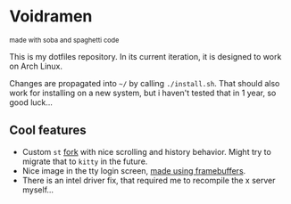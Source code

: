 # Voidramen
<small>made with soba and spaghetti code</small>

This is my dotfiles repository.
In its current iteration, it is designed to work on Arch Linux.

Changes are propagated into `~/` by calling `./install.sh`.
That should also work for installing on a new system, but i haven't tested that in 1 year, so good luck...

## Cool features

- Custom `st` [fork](https://github.com/Cortan122/st) with nice scrolling and history behavior. Might try to migrate that to `kitty` in the future.
- Nice image in the tty login screen, [made using framebuffers](.local/bin/getty/neofetch.sh).
- There is an intel driver fix, that required me to recompile the x server myself...

